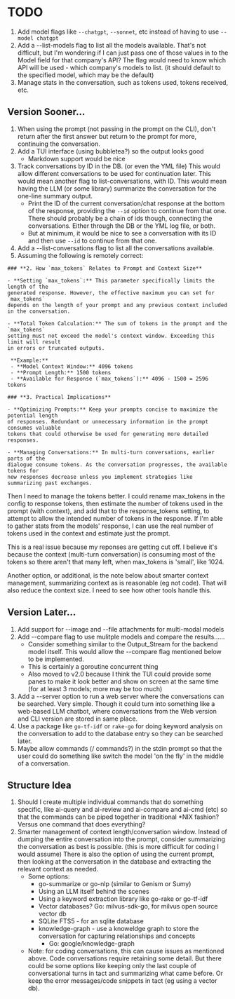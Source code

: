 # TODO

1. Add model flags like `--chatgpt`, `--sonnet`, etc instead of having to use
  `--model chatgpt`
1. Add a --list-models flag to list all the models available. That's not
   difficult, but I'm wondering if I can just pass one of those values in to
   the Model field for that company's API? The flag would need to know which
   API will be used - which company's models to list. (it should default to the
   specified model, which may be the default)
1. Manage stats in the conversation, such as tokens used, tokens received, etc.

## Version Sooner...
1. When using the prompt (not passing in the prompt on the CLI), don't return
   after the first answer but return to the prompt for more, continuing the
   conversation.
1. Add a TUI interface (using bubbletea?) so the output looks good
   * Markdown support would be nice
1. Track conversations by ID in the DB. (or even the YML file) This would allow
   different conversations to be used for continuation later. This would mean
   another flag to list-conversations, with ID. This would mean having the LLM
   (or some library) summarize the conversation for the one-line summary output.
   - Print the ID of the current conversation/chat response at the bottom of
   the response, providing the `--id` option to continue from that one. There
   should probably be a chain of ids though, connecting the conversations.
   Either through the DB or the YML log file, or both.
   - But at minimum, it would be nice to see a conversation with its ID and
   then use `--id` to continue from that one.
1. Add a --list-conversations flag to list all the conversations available.
1. Assuming the following is remotely correct:
```
### **2. How `max_tokens` Relates to Prompt and Context Size**

- **Setting `max_tokens`:** This parameter specifically limits the length of the
generated response. However, the effective maximum you can set for `max_tokens`
depends on the length of your prompt and any previous context included in the conversation.

- **Total Token Calculation:** The sum of tokens in the prompt and the `max_tokens`
setting must not exceed the model's context window. Exceeding this limit will result
in errors or truncated outputs.

 **Example:**
 - **Model Context Window:** 4096 tokens
 - **Prompt Length:** 1500 tokens
 - **Available for Response (`max_tokens`):** 4096 - 1500 = 2596 tokens

### **3. Practical Implications**

- **Optimizing Prompts:** Keep your prompts concise to maximize the potential length
of responses. Redundant or unnecessary information in the prompt consumes valuable
tokens that could otherwise be used for generating more detailed responses.

- **Managing Conversations:** In multi-turn conversations, earlier parts of the
dialogue consume tokens. As the conversation progresses, the available tokens for
new responses decrease unless you implement strategies like summarizing past exchanges.
```
  Then I need to manage the tokens better. I could rename max_tokens in the
  config to response tokens, then estimate the number of tokens used in the
  prompt (with context), and add that to the response_tokens setting, to
  attempt to allow the intended number of tokens in the response. If I'm able
  to gather stats from the models' response, I can use the real number of
  tokens used in the context and estimate just the prompt.

  This is a real issue because my reponses are getting cut off. I believe it's
  because the context (multi-turn conversation) is consuming most of the tokens
  so there aren't that many left, when max_tokens is 'small', like 1024.

  Another option, or additional, is the note below about smarter context
  management, summarizing context as is reasonable (eg not code). That will
  also reduce the context size. I need to see how other tools handle this.

## Version Later...
1. Add support for --image and --file attachments for multi-modal models
1. Add --compare flag to use mulitple models and compare the results......
   * Consider something similar to the Output_Stream for the backend model
   itself. This would allow the --compare flag mentioned below to be
   implemented.
   * This is certainly a goroutine concurrent thing
   * Also moved to v2.0 because I think the TUI could provide some panes to
   make it look better and show on screen at the same time (for at least 3
   models; more may be too much)
1. Add a --server option to run a web server where the conversations can be
   searched. Very simple. Though it could turn into something like a web-based
   LLM chatbot, where conversations from the Web version and CLI version are
   stored in same place.
1. Use a package like `go-tf-idf` or `rake-go` for doing keyword analysis on
   the conversation to add to the database entry so they can be searched later.
1. Maybe allow commands (/ commands?) in the stdin prompt so that the user
   could do something like switch the model 'on the fly' in the middle of a
   conversation.

## Structure Idea
1. Should I create multiple individual commands that do something specific,
   like ai-query and ai-review and ai-compare and ai-cmd (etc) so that the
   commands can be piped together in traditional *NIX fashion? Versus one
   command that does everything?
1. Smarter management of context length/conversation window. Instead of dumping
   the entire conversation into the prompt, consider summarizing the
   conversation as best is possible. (this is more difficult for coding I would
   assume) There is also the option of using the current prompt, then looking
   at the conversation in the database and extracting the relevant context as
   needed.
   - Some options:
      - go-summarize or go-nlp (similar to Genism or Sumy)
      - Using an LLM itself behind the scenes
      - Using a keyword extraction library like go-rake or go-tf-idf
      - Vector databases? Go: milvus-sdk-go, for milvus open source vector db
      - SQLite FTS5 - for an sqlite database
      - knowledge-graph - use a knoweldge graph to store the conversation for
        capturing relationships and concepts
        - Go: google/knowledge-graph
   - Note: for coding conversations, this can cause issues as mentioned above.
   Code conversations require retaining some detail. But there could be some
   options like keeping only the last couple of conversational turns in tact
   and summarizing what came before. Or keep the error messages/code snippets
   in tact (eg using a vector db).
